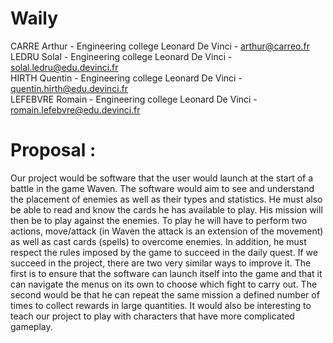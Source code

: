# Waily

CARRE Arthur - Engineering college Leonard De Vinci - arthur@carreo.fr  
LEDRU Solal - Engineering college Leonard De Vinci - solal.ledru@edu.devinci.fr  
HIRTH Quentin - Engineering college Leonard De Vinci - quentin.hirth@edu.devinci.fr  
LEFEBVRE Romain - Engineering college Leonard De Vinci - romain.lefebvre@edu.devinci.fr  

# Proposal :

Our project would be software that the user would launch at the start of a battle in the game Waven. The software would aim to see and understand the placement of enemies as well as their types and statistics. He must also be able to read and know the cards he has available to play. His mission will then be to play against the enemies. To play he will have to perform two actions, move/attack (in Waven the attack is an extension of the movement) as well as cast cards (spells) to overcome enemies. In addition, he must respect the rules imposed by the game to succeed in the daily quest.
If we succeed in the project, there are two very similar ways to improve it. The first is to ensure that the software can launch itself into the game and that it can navigate the menus on its own to choose which fight to carry out. The second would be that he can repeat the same mission a defined number of times to collect rewards in large quantities.
It would also be interesting to teach our project to play with characters that have more complicated gameplay.
